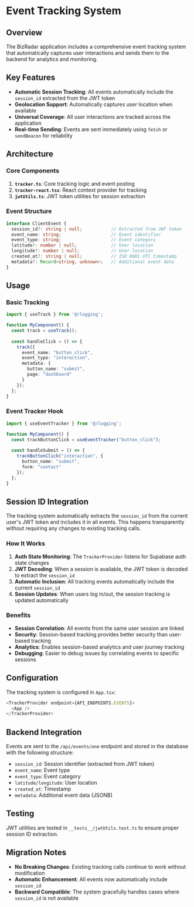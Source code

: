 # Event Tracking System

## Overview

The BizRadar application includes a comprehensive event tracking system that automatically captures user interactions and sends them to the backend for analytics and monitoring.

## Key Features

- **Automatic Session Tracking**: All events automatically include the `session_id` extracted from the JWT token
- **Geolocation Support**: Automatically captures user location when available
- **Universal Coverage**: All user interactions are tracked across the application
- **Real-time Sending**: Events are sent immediately using `fetch` or `sendBeacon` for reliability

## Architecture

### Core Components

1. **`tracker.ts`**: Core tracking logic and event posting
2. **`tracker-react.tsx`**: React context provider for tracking
3. **`jwtUtils.ts`**: JWT token utilities for session extraction

### Event Structure

```typescript
interface ClientEvent {
  session_id?: string | null;           // Extracted from JWT token
  event_name: string;                   // Event identifier
  event_type: string;                   // Event category
  latitude?: number | null;             // User location
  longitude?: number | null;            // User location
  created_at?: string | null;           // ISO 8601 UTC timestamp
  metadata?: Record<string, unknown>;   // Additional event data
}
```

## Usage

### Basic Tracking

```typescript
import { useTrack } from '@/logging';

function MyComponent() {
  const track = useTrack();
  
  const handleClick = () => {
    track({
      event_name: "button_click",
      event_type: "interaction",
      metadata: {
        button_name: "submit",
        page: "dashboard"
      }
    });
  };
}
```

### Event Tracker Hook

```typescript
import { useEventTracker } from '@/logging';

function MyComponent() {
  const trackButtonClick = useEventTracker("button_click");
  
  const handleSubmit = () => {
    trackButtonClick("interaction", {
      button_name: "submit",
      form: "contact"
    });
  };
}
```

## Session ID Integration

The tracking system automatically extracts the `session_id` from the current user's JWT token and includes it in all events. This happens transparently without requiring any changes to existing tracking calls.

### How It Works

1. **Auth State Monitoring**: The `TrackerProvider` listens for Supabase auth state changes
2. **JWT Decoding**: When a session is available, the JWT token is decoded to extract the `session_id`
3. **Automatic Inclusion**: All tracking events automatically include the current `session_id`
4. **Session Updates**: When users log in/out, the session tracking is updated automatically

### Benefits

- **Session Correlation**: All events from the same user session are linked
- **Security**: Session-based tracking provides better security than user-based tracking
- **Analytics**: Enables session-based analytics and user journey tracking
- **Debugging**: Easier to debug issues by correlating events to specific sessions

## Configuration

The tracking system is configured in `App.tsx`:

```typescript
<TrackerProvider endpoint={API_ENDPOINTS.EVENTS}>
  <App />
</TrackerProvider>
```

## Backend Integration

Events are sent to the `/api/events/one` endpoint and stored in the database with the following structure:

- `session_id`: Session identifier (extracted from JWT token)
- `event_name`: Event type
- `event_type`: Event category
- `latitude/longitude`: User location
- `created_at`: Timestamp
- `metadata`: Additional event data (JSONB)

## Testing

JWT utilities are tested in `__tests__/jwtUtils.test.ts` to ensure proper session ID extraction.

## Migration Notes

- **No Breaking Changes**: Existing tracking calls continue to work without modification
- **Automatic Enhancement**: All events now automatically include `session_id`
- **Backward Compatible**: The system gracefully handles cases where `session_id` is not available
